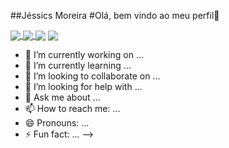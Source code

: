 ##Jéssics Moreira 
#Olá, bem vindo ao meu perfil👋

<a href="https://github.com/anuraghazra/github-readme-stats">
  <img align="center" src="https://github-readme-stats.vercel.app/api/pin/?JessicaMoreiraS=anuraghazra&repo=github-readme-stats" />
</a>
<a href="https://github.com/anuraghazra/convoychat">
  <img align="center" src="https://github-readme-stats.vercel.app/api/pin/?JessicaMoreiraS=anuraghazra&repo=convoychat" />
</a>

  <img align="center" src="https://github-readme-stats.vercel.app/api?JessicaMoreiraS=anuraghazra&show_icons=true&hide=contribs,prs&cache_seconds=86400&theme=radical"/>
  <a href="https://github.com/anuraghazra/convoychat">
 <img align="center" src="https://github-readme-stats.vercel.app/api?username=anuraghazra&show_icons=true&hide=contribs,prs&cache_seconds=86400&theme=react"/>
  </a>

- 🔭 I’m currently working on ...
- 🌱 I’m currently learning ...
- 👯 I’m looking to collaborate on ...
- 🤔 I’m looking for help with ...
- 💬 Ask me about ...
- 📫 How to reach me: ...
- 😄 Pronouns: ...
- ⚡ Fun fact: ...
-->
